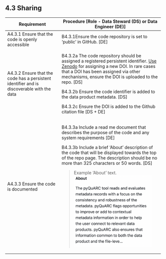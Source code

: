 **4.3 Sharing**
-----------

<table>
<thead>
<tr class="header">
<th><strong>Requirement</strong></th>
<th><strong>Procedure</strong> [Role - Data Steward (DS) or Data Engineer (DE)]</th>
</tr>
</thead>
<tbody>
<tr class="odd">
<td>A4.3.1 Ensure that the code is openly accessible</td>
<td>B4.3.1Ensure the code repository is set to ‘public’ in GitHub. [DE]</td>
</tr>
<tr class="even">
<td>A4.3.2 Ensure that the code has a persistent identifier and is discoverable with the data</td>
<td><p>B4.3.2a The code repository should be assigned a registered persistent identifier. <a href="https://docs.github.com/en/repositories/archiving-a-github-repository/referencing-and-citing-content"><span class="underline">Use Zenodo</span></a> for assigning a new DOI. In rare cases that a DOI has been assigned via other mechanisms, ensure the DOI is uploaded to the repo. [DS]</p>
<p>B4.3.2b Ensure the code identifier is added to the data product metadata. [DS]</p>
<p>B4.3.2c Ensure the DOI is added to the Github citation file [DS + DE]</p></td>
</tr>
<tr class="odd">
<td>A4.3.3 Ensure the code is documented</td>
<td><p>B4.3.3a Include a read me document that describes the purpose of the code and any system requirements [DE]</p>
<p>B4.3.3b Include a brief ‘About’ description of the code that will be displayed towards the top of the repo page. The description should be no more than 325 characters or 50 words. [DS]</p>
<blockquote>
<p>Example ‘About’ text.<img src="_images/image.png" style="width:2.61458in;height:2.41667in" /></p>
</blockquote></td>
</tr>
</tbody>
</table>
